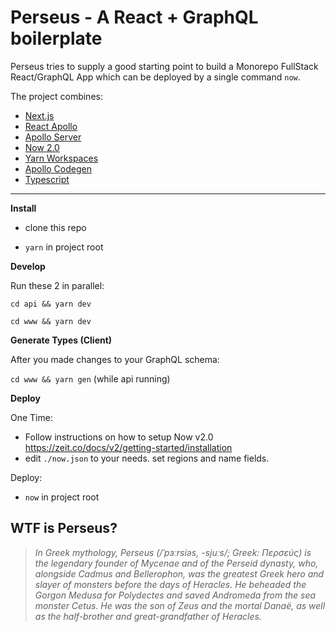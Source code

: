 # Perseus - A React + GraphQL boilerplate

Perseus tries to supply a good starting point to build a Monorepo FullStack React/GraphQL App which can be deployed by a single command `now`.

The project combines:

- [Next.js](https://github.com/zeit/next.js/)
- [React Apollo](https://github.com/apollographql/react-apollo)
- [Apollo Server](https://github.com/apollographql/apollo-server)
- [Now 2.0](https://github.com/zeit/now-cli)
- [Yarn Workspaces](https://yarnpkg.com/lang/en/docs/workspaces/)
- [Apollo Codegen](https://github.com/apollographql/apollo-tooling)
- [Typescript](https://github.com/Microsoft/TypeScript)

---

**Install**

- clone this repo

- `yarn` in project root

**Develop**

Run these 2 in parallel:

`cd api && yarn dev`

`cd www && yarn dev`

**Generate Types (Client)**

After you made changes to your GraphQL schema:

`cd www && yarn gen` (while api running)

**Deploy**

One Time:

- Follow instructions on how to setup Now v2.0 https://zeit.co/docs/v2/getting-started/installation
- edit `./now.json` to your needs. set regions and name fields.

Deploy:
- `now` in project root

## WTF is Perseus?

> _In Greek mythology, Perseus (/ˈpɜːrsiəs, -sjuːs/; Greek: Περσεύς) is the legendary founder of Mycenae and of the Perseid dynasty, who, alongside Cadmus and Bellerophon, was the greatest Greek hero and slayer of monsters before the days of Heracles. He beheaded the Gorgon Medusa for Polydectes and saved Andromeda from the sea monster Cetus. He was the son of Zeus and the mortal Danaë, as well as the half-brother and great-grandfather of Heracles._
